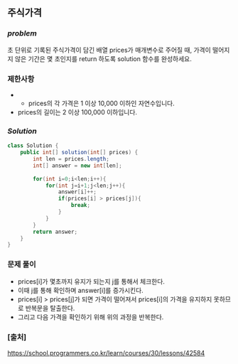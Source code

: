 ## **주식가격**


### ***problem***
초 단위로 기록된 주식가격이 담긴 배열 prices가 매개변수로 주어질 때, 가격이 떨어지지 않은 기간은 몇 초인지를 return 하도록 solution 함수를 완성하세요.

### **제한사항**
- - prices의 각 가격은 1 이상 10,000 이하인 자연수입니다.
- prices의 길이는 2 이상 100,000 이하입니다.

### ***Solution***
``` java
class Solution {
    public int[] solution(int[] prices) {
        int len = prices.length;
        int[] answer = new int[len];
        
        for(int i=0;i<len;i++){
            for(int j=i+1;j<len;j++){
                answer[i]++;
                if(prices[i] > prices[j]){
                    break;
                }
            }
        }
        return answer;
    }
}
```
### **문제 풀이** 
- prices[i]가 몇초까지 유지가 되는지 j를 통해서 체크한다.
- 이때 j를 통해 확인하며 answer[i]를 증가시킨다.
- prices[i] > prices[j]가 되면 가격이 떨어져서 prices[i]의 가격을 유지하지 못하므로 반복문을 탈출한다.
- 그리고 다음 가격을 확인하기 위해 위의 과정을 반복한다.

### **[출처]**
https://school.programmers.co.kr/learn/courses/30/lessons/42584